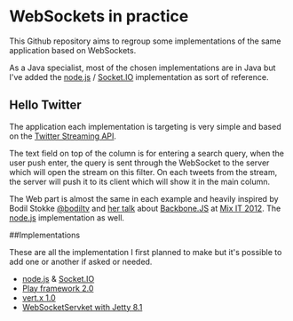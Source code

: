 # WebSockets in practice

This Github repository aims to regroup some implementations of the same application based on WebSockets.

As a Java specialist, most of the chosen implementations are in Java but I've added the [node.js](http://nodejs.org) / [Socket.IO](http://socket.io/) implementation as sort of reference.

## Hello Twitter

The application each implementation is targeting is very simple and based on the [Twitter Streaming API](https://dev.twitter.com/docs/streaming-apis).

The text field on top of the column is for entering a search query, when the user push enter, the query is sent through the WebSocket to the server which will open the stream on this filter. On each tweets from the stream, the server will push it to its client which will show it in the main column.

The Web part is almost the same in each example and heavily inspired by Bodil Stokke [@bodiltv](https://twitter.com/#!/bodiltv) and [her talk](http://www.mix-it.fr/session/95/painless-web-app-development-with-backbone) about [Backbone.JS](http://backbonejs.org/) at [Mix IT 2012](http://www.mix-it.fr/). The [node.js](http://nodejs.org) implementation as well.

##Implementations

These are all the implementation I first planned to make but it's possible to add one or another if asked or needed.

- [node.js](http://nodejs.org) & [Socket.IO](http://socket.io/)
- [Play framework 2.0](http://www.playframework.org/)
- [vert.x 1.0](http://vertx.io/)
- [WebSocketServket with Jetty 8.1](http://wiki.eclipse.org/Jetty/Feature/WebSockets) 